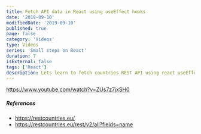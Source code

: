 ```yaml
---
title: Fetch API data in React using useEffect hooks
date: '2019-09-10'
modifiedDate: '2019-09-10'
published: true
page: false
category: 'Videos'
type: Videos
series: 'Small steps on React'
duration: 7
isExternal: false
tags: ['React']
description: Lets learn to fetch countries REST API using react useEffect and browser fetch API.
---
```


https://www.youtube.com/watch?v=ZUs7z7jxSH0

##### References

- https://restcountries.eu/
- https://restcountries.eu/rest/v2/all?fields=name
